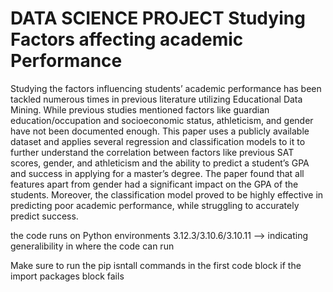 # DATA SCIENCE PROJECT Studying Factors affecting academic Performance 

Studying the factors influencing students’ academic performance has been tackled numerous times in previous literature utilizing Educational Data Mining. While previous studies mentioned factors like guardian education/occupation and socioeconomic status, athleticism, and gender have not been documented enough. This paper uses a publicly available dataset and applies several regression and classification models to it to further understand the correlation between factors like previous SAT scores, gender, and athleticism and the ability to predict a student’s GPA and success in applying for a master’s degree. The paper found that all features apart from gender had a significant impact on the GPA of the students. Moreover, the classification model proved to be highly effective in predicting poor academic performance, while struggling to accurately predict success.

the code runs on Python environments 3.12.3/3.10.6/3.10.11 --> indicating generalibility in where the code can run 

Make sure to run the pip isntall commands in the first code block if the import packages block fails
